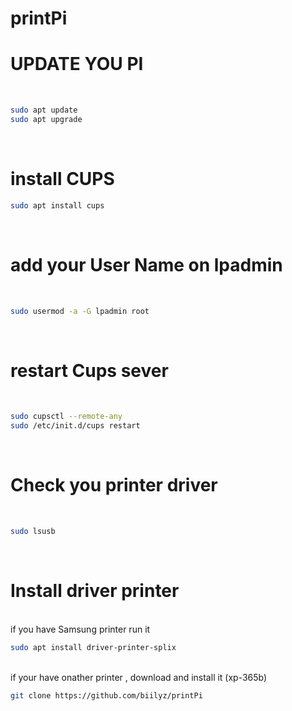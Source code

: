 # printPi
# UPDATE YOU PI
<br>

```sh
sudo apt update
sudo apt upgrade
```
<br>

# install CUPS

```sh
sudo apt install cups
```
<br>

# add your User Name on lpadmin

<br>

```sh
sudo usermod -a -G lpadmin root
```
<br>

# restart Cups sever

<br>

```sh
sudo cupsctl --remote-any
sudo /etc/init.d/cups restart
```
<br>

# Check you printer driver

<br>

```sh
sudo lsusb
```
<br>

# Install driver printer

<br>
if you have Samsung printer run it

<br>

```sh
sudo apt install driver-printer-splix
```
<br>
if your have onather printer , download and install it (xp-365b)

<br>

```sh
git clone https://github.com/biilyz/printPi
```
